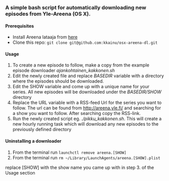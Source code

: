 ### A simple bash script for automatically downloading new episodes from Yle-Areena (OS X).

#### Prerequisites

- Install Areena lataaja from [here](http://users.tkk.fi/spotinka/areena/Areena-lataaja_10.8.dmg)
- Clone this repo: `git clone git@github.com:kkainu/osx-areena-dl.git`

#### Usage

1. To create a new episode to follow, make a copy from the example episode downloader _ajankohtainen_kakkonen.sh_
2. Edit the newly created file and replace _BASEDIR_ variable with a directory where the episodes should be downloaded.
3. Edit the SHOW variable and come up with a unique name for your series. All new episodes will be downloaded under the _BASEDIR/SHOW_ directory
4. Replace the URL variable with a RSS-feed Url for the series you want to follow. The url can be found from http://areena.yle.fi/ and searching for a show you want to follow. After searching copy the RSS-link.
5. Run the newly created script eg. _./pikku_kakkonen.sh_. This will create a new hourly running task which will download any new episodes to the previously defined directory

#### Uninstalling a downloader

1. From the terminal run `launchctl remove areena.[SHOW]`
2. From the terminal run `rm ~/Library/LaunchAgents/areena.[SHOW].plist`

replace [SHOW] with the show name you came up with in step 3. of the Usage section 
